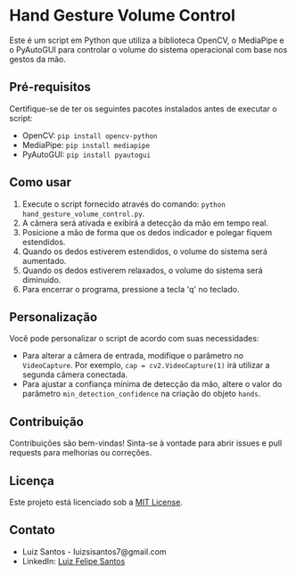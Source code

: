 ﻿<h1>Hand Gesture Volume Control</h1>

<p>Este é um script em Python que utiliza a biblioteca OpenCV, o MediaPipe e o PyAutoGUI para controlar o volume do sistema operacional com base nos gestos da mão.</p>

<h2>Pré-requisitos</h2>

<p>Certifique-se de ter os seguintes pacotes instalados antes de executar o script:</p>

<ul>
  <li>OpenCV: <code>pip install opencv-python</code></li>
  <li>MediaPipe: <code>pip install mediapipe</code></li>
  <li>PyAutoGUI: <code>pip install pyautogui</code></li>
</ul>

<h2>Como usar</h2>

<ol>
  <li>Execute o script fornecido através do comando: <code>python hand_gesture_volume_control.py</code>.</li>
  <li>A câmera será ativada e exibirá a detecção da mão em tempo real.</li>
  <li>Posicione a mão de forma que os dedos indicador e polegar fiquem estendidos.</li>
  <li>Quando os dedos estiverem estendidos, o volume do sistema será aumentado.</li>
  <li>Quando os dedos estiverem relaxados, o volume do sistema será diminuído.</li>
  <li>Para encerrar o programa, pressione a tecla 'q' no teclado.</li>
</ol>

<h2>Personalização</h2>

<p>Você pode personalizar o script de acordo com suas necessidades:</p>

<ul>
  <li>Para alterar a câmera de entrada, modifique o parâmetro no <code>VideoCapture</code>. Por exemplo, <code>cap = cv2.VideoCapture(1)</code> irá utilizar a segunda câmera conectada.</li>
  <li>Para ajustar a confiança mínima de detecção da mão, altere o valor do parâmetro <code>min_detection_confidence</code> na criação do objeto <code>hands</code>.</li>
</ul>

<h2>Contribuição</h2>

<p>Contribuições são bem-vindas! Sinta-se à vontade para abrir issues e pull requests para melhorias ou correções.</p>

<h2>Licença</h2>

<p>Este projeto está licenciado sob a <a href="LICENSE">MIT License</a>.</p>

<h2>Contato</h2>

<ul>
  <li>Luiz Santos - luizsisantos7@gmail.com</li>
  <li>LinkedIn: <a href="https://www.linkedin.com/in/luiz-felipe-santos-3273881a3/">Luiz Felipe Santos</a></li>
</ul>
